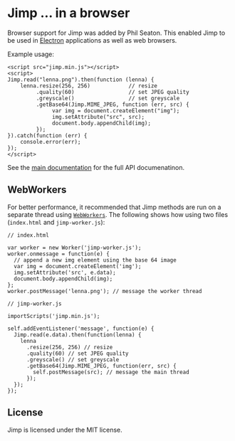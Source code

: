Jimp … in a browser
===================

Browser support for Jimp was added by Phil Seaton. This enabled Jimp to be used in [Electron](http://electron.atom.io/) applications as well as web browsers.

Example usage:

    <script src="jimp.min.js"></script>
    <script>
    Jimp.read("lenna.png").then(function (lenna) {
        lenna.resize(256, 256)            // resize
             .quality(60)                 // set JPEG quality
             .greyscale()                 // set greyscale
             .getBase64(Jimp.MIME_JPEG, function (err, src) {
                  var img = document.createElement("img");
                  img.setAttribute("src", src);
                  document.body.appendChild(img);
             });
    }).catch(function (err) {
        console.error(err);
    });
    </script>

See the [main documentation](https://github.com/oliver-moran/jimp) for the full API documenatinon.

WebWorkers
----------

For better performance, it recommended that Jimp methods are run on a separate thread using [`WebWorkers`](https://developer.mozilla.org/en-US/docs/Web/API/Web_Workers_API/Using_web_workers). The following shows how using two files (`index.html` and `jimp-worker.js`):

    // index.html

    var worker = new Worker('jimp-worker.js');
    worker.onmessage = function(e) {
      // append a new img element using the base 64 image
      var img = document.createElement('img');
      img.setAttribute('src', e.data);
      document.body.appendChild(img);
    };
    worker.postMessage('lenna.png'); // message the worker thread

    // jimp-worker.js

    importScripts('jimp.min.js');

    self.addEventListener('message', function(e) {
      Jimp.read(e.data).then(function(lenna) {
        lenna
          .resize(256, 256) // resize
          .quality(60) // set JPEG quality
          .greyscale() // set greyscale
          .getBase64(Jimp.MIME_JPEG, function(err, src) {
            self.postMessage(src); // message the main thread
          });
      });
    });

License
-------

Jimp is licensed under the MIT license.
